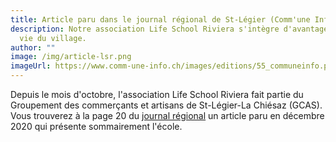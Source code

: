 ```yaml
---
title: Article paru dans le journal régional de St-Légier (Comm'une Info)
description: Notre association Life School Riviera s'intègre d'avantage dans la
  vie du village.
author: ""
image: /img/article-lsr.png
imageUrl: https://www.comm-une-info.ch/images/editions/55_communeinfo.pdf
---
```

Depuis le mois d'octobre, l'association Life School Riviera fait partie du Groupement des commerçants et artisans de St-Légier-La Chiésaz (GCAS). Vous trouverez à la page 20 du [journal régional](https://www.comm-une-info.ch/images/editions/55_communeinfo.pdf) un article paru en décembre 2020 qui présente sommairement l'école.
